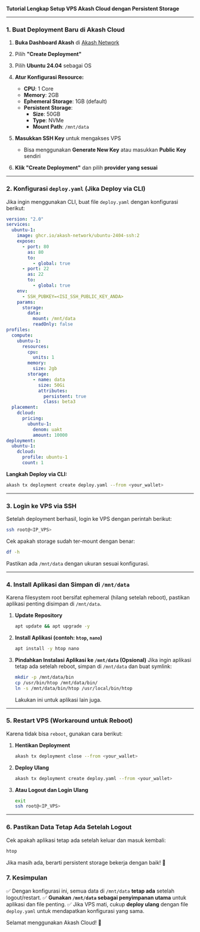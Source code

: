 **Tutorial Lengkap Setup VPS Akash Cloud dengan Persistent Storage**

---

### **1. Buat Deployment Baru di Akash Cloud**
1. **Buka Dashboard Akash** di [Akash Network](https://akash.network/)
2. Pilih **"Create Deployment"**
3. Pilih **Ubuntu 24.04** sebagai OS
4. **Atur Konfigurasi Resource:**
   - **CPU**: 1 Core
   - **Memory**: 2GB
   - **Ephemeral Storage**: 1GB (default)
   - **Persistent Storage**:
     - **Size**: 50GB
     - **Type**: NVMe
     - **Mount Path**: `/mnt/data`

5. **Masukkan SSH Key** untuk mengakses VPS
   - Bisa menggunakan **Generate New Key** atau masukkan **Public Key** sendiri

6. **Klik "Create Deployment"** dan pilih **provider yang sesuai**

---

### **2. Konfigurasi `deploy.yaml` (Jika Deploy via CLI)**
Jika ingin menggunakan CLI, buat file `deploy.yaml` dengan konfigurasi berikut:

```yaml
version: "2.0"
services:
  ubuntu-1:
    image: ghcr.io/akash-network/ubuntu-2404-ssh:2
    expose:
      - port: 80
        as: 80
        to:
          - global: true
      - port: 22
        as: 22
        to:
          - global: true
    env:
      - SSH_PUBKEY=<ISI_SSH_PUBLIC_KEY_ANDA>
    params:
      storage:
        data:
          mount: /mnt/data
          readOnly: false
profiles:
  compute:
    ubuntu-1:
      resources:
        cpu:
          units: 1
        memory:
          size: 2gb
        storage:
          - name: data
            size: 50Gi
            attributes:
              persistent: true
              class: beta3
  placement:
    dcloud:
      pricing:
        ubuntu-1:
          denom: uakt
          amount: 10000
deployment:
  ubuntu-1:
    dcloud:
      profile: ubuntu-1
      count: 1
```

**Langkah Deploy via CLI:**
```sh
akash tx deployment create deploy.yaml --from <your_wallet>
```

---

### **3. Login ke VPS via SSH**
Setelah deployment berhasil, login ke VPS dengan perintah berikut:
```sh
ssh root@<IP_VPS>
```

Cek apakah storage sudah ter-mount dengan benar:
```sh
df -h
```
Pastikan ada `/mnt/data` dengan ukuran sesuai konfigurasi.

---

### **4. Install Aplikasi dan Simpan di `/mnt/data`**
Karena filesystem root bersifat ephemeral (hilang setelah reboot), pastikan aplikasi penting disimpan di `/mnt/data`.

1. **Update Repository**
   ```sh
   apt update && apt upgrade -y
   ```
2. **Install Aplikasi (contoh: `htop`, `nano`)**
   ```sh
   apt install -y htop nano
   ```
3. **Pindahkan Instalasi Aplikasi ke `/mnt/data` (Opsional)**
   Jika ingin aplikasi tetap ada setelah reboot, simpan di `/mnt/data` dan buat symlink:
   ```sh
   mkdir -p /mnt/data/bin
   cp /usr/bin/htop /mnt/data/bin/
   ln -s /mnt/data/bin/htop /usr/local/bin/htop
   ```
   Lakukan ini untuk aplikasi lain juga.

---

### **5. Restart VPS (Workaround untuk Reboot)**
Karena tidak bisa `reboot`, gunakan cara berikut:

1. **Hentikan Deployment**
   ```sh
   akash tx deployment close --from <your_wallet>
   ```
2. **Deploy Ulang**
   ```sh
   akash tx deployment create deploy.yaml --from <your_wallet>
   ```
3. **Atau Logout dan Login Ulang**
   ```sh
   exit
   ssh root@<IP_VPS>
   ```

---

### **6. Pastikan Data Tetap Ada Setelah Logout**
Cek apakah aplikasi tetap ada setelah keluar dan masuk kembali:
```sh
htop
```
Jika masih ada, berarti persistent storage bekerja dengan baik! 🚀


### **7. Kesimpulan**
✅ Dengan konfigurasi ini, semua data di `/mnt/data` **tetap ada** setelah logout/restart.
✅ **Gunakan `/mnt/data` sebagai penyimpanan utama** untuk aplikasi dan file penting.
✅ Jika VPS mati, cukup **deploy ulang** dengan file `deploy.yaml` untuk mendapatkan konfigurasi yang sama.

Selamat menggunakan Akash Cloud! 🎉

